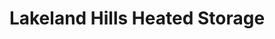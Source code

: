 ---
title: "Lakeland Hills Heated Storage"
url: /auburn/lakeland-hills-heated-storage/
shop: Mieten
---